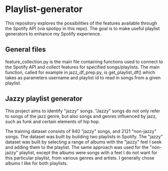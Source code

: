 # Playlist-generator
This repository explores the possibilities of the features available through the Spotify API (via spotipy in this repo). The goal is to make useful playlist generators to enhance my Spotify experience.

## General files

feature_collection.py is the main file containing functions used to connect to the Spotify API and collect features for specified songs/playlists. The main function, called for example in jazz_df_prep.py, is get_playlist_df() which takes as parameters username and playlist id to read in songs from a given playlist. 

## Jazzy playlist generator

This project aims to identify "jazzy" songs. "Jazzy" songs do not only refer to songs of the jazz genre, but also songs and genres influenced by jazz, such as funk and certain elements of hip hop. 

The training dataset consists of 940 "jazzy" songs, and 2121 "non-jazzy" songs. The dataset was built by building two playlists in Spotify. The "jazzy" dataset was built by selecting a range of albums with the "jazzy" feel I seek and adding them to the playlist. The same approach was used for the "non-jazzy" playlist, except the albums were songs with a feel I do not want for this particular playlist, from various genres and artists. I generally chose albums I like for both playlists. 
